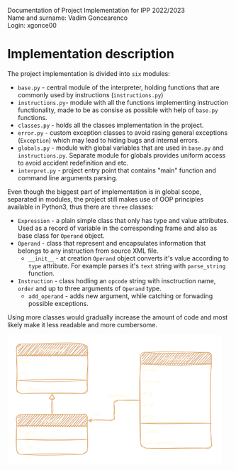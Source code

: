 Documentation of Project Implementation for IPP 2022/2023\
Name and surname: Vadim Goncearenco\
Login: xgonce00

# Implementation description
The project implementation is divided into `six` modules:
* `base.py` - central module of the interpreter, holding functions that are commonly used by instructions (`instructions.py`)
* `instructions.py`- module with all the functions implementing instruction functionality, made to be as consise as possible with help of `base.py` functions.
* `classes.py` - holds all the classes implementation in the project.
* `error.py` - custom exception classes to avoid rasing general exceptions (`Exception`) which may lead to hiding bugs and internal errors.
* `globals.py` - module with global variables that are used in `base.py` and `instructions.py`. Separate module for globals provides uniform access to avoid accident redefinition and etc.
* `interpret.py` - project entry point that contains "main" function and command line arguments parsing.

Even though the biggest part of implementation is in global scope, separated in modules, the project still makes use of OOP principles available in Python3, thus there are `three` classes:
* `Expression` - a plain simple class that only has type and value attributes. Used as a record of variable in the corresponding frame and also as base class for `Operand` object.
* `Operand` - class that represent and encapsulates information that belongs to any instruction from source XML file.
    * `__init__` - at creation `Operand` object converts it's value according to `type` attribute. For example parses it's `text` string with `parse_string` function.
* `Instruction` - class hodling an `opcode` string with insctruction name, `order` and up to three arguments of `Operand` type.
    * `add_operand` - adds new argument, while catching or forwading possible exceptions.

Using more classes would gradually increase the amount of code and most likely make it less readable and more cumbersome.

![alt text](uml.png)